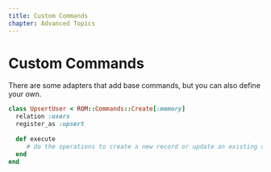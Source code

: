 ```yaml
---
title: Custom Commands
chapter: Advanced Topics
---
```


# Custom Commands

There are some adapters that add base commands, but you can also define your
own.

```ruby
class UpsertUser < ROM::Commands::Create[:memory]
  relation :users
  register_as :upsert
  
  def execute
     # do the operations to create a new record or update an existing one
  end
end
```
